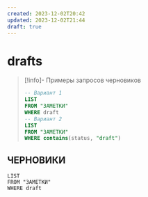 ```yaml
---
created: 2023-12-02T20:42
updated: 2023-12-02T21:44
draft: true
---
```

# drafts

>[!info]- Примеры запросов черновиков
>```sql
>-- Вариант 1
>LIST
>FROM "ЗАМЕТКИ"
>WHERE draft
>-- Вариант 2
>LIST
>FROM "ЗАМЕТКИ"
>WHERE contains(status, "draft")
>```

## ЧЕРНОВИКИ
```dataview
LIST
FROM "ЗАМЕТКИ"
WHERE draft
```
